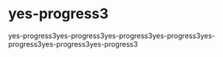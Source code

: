 # yes-progress3
yes-progress3yes-progress3yes-progress3yes-progress3yes-progress3yes-progress3yes-progress3
